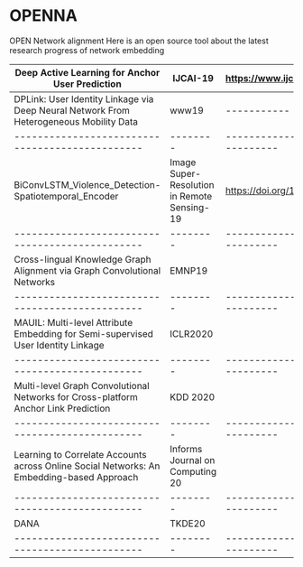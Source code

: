 # OPENNA
OPEN Network alignment
Here is an open source tool about the latest research progress of network embedding

|Deep Active Learning for Anchor User Prediction|IJCAI-19|https://www.ijcai.org/proceedings/2019/0298.pdf|
|-----------------------------------------------|--------|-----------------------------------------------|
|DPLink: User Identity Linkage via Deep Neural Network From Heterogeneous Mobility Data|www19|-----------|
|-----------------------------------------------|--------|-----------------------------------------------|
|BiConvLSTM_Violence_Detection-Spatiotemporal_Encoder| Image Super-Resolution in Remote Sensing-19| https://doi.org/10.3390/rs11202333|
|-----------------------------------------------|--------|-----------------------------------------------|
|Cross-lingual Knowledge Graph Alignment via Graph Convolutional Networks|EMNP19|
|-----------------------------------------------|--------|-----------------------------------------------|
|MAUIL: Multi-level Attribute Embedding for Semi-supervised User Identity Linkage|ICLR2020|
|-----------------------------------------------|--------|-----------------------------------------------|
|Multi-level Graph Convolutional Networks for Cross-platform Anchor Link Prediction|KDD 2020|
|-----------------------------------------------|--------|-----------------------------------------------|
|Learning to Correlate Accounts across Online Social Networks: An Embedding-based Approach|Informs Journal on Computing 20|
|-----------------------------------------------|--------|-----------------------------------------------|
|DANA|TKDE20|
|-----------------------------------------------|--------|-----------------------------------------------|



